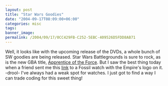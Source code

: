 ```yaml
---
layout: post
title: "Star Wars Goodies"
date: "2004-09-17T08:09:00+06:00"
categories: misc 
tags: 
banner_image: 
permalink: /2004/09/17/0CC429FB-C252-5EBC-409526D5FDD8AB71
---
```


Well, it looks like with the upcoming release of the DVDs, a whole bunch of SW goodies are being released. Star Wars Battlegrounds is sure to rock, as is the new GBA title, <a href="http://www.starwarstrilogygba.com/us/">Apprentice of the Force</a>. But I saw the best thing today when a friend sent me this <a href="http://www.fossil.com/shopping/product/detailmain.jsp?itemID=19605&itemType=PRODUCT&iMainCat=965&iSubCat=1076&iProductID=19605">link</a> to a Fossil watch with the Empire's logo on it. -drool- I've always had a weak spot for watches. I just got to find a way I can trade coding for this sweet thing!